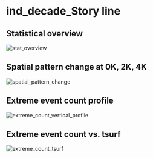 # ind_decade_Story line
## Statistical overview
![stat_overview](plots/story_line/ind_decade_stat_overview.png)
## Spatial pattern change at 0K, 2K, 4K
![spatial_pattern_change](plots/story_line/ind_decade_spatial_pattern_change_500hPa.png)
## Extreme event count profile
![extreme_count_vertical_profile](plots/story_line/ind_decade_extreme_count_vertical_profile.png)
## Extreme event count vs. tsurf
![extreme_count_tsurf](plots/story_line/ind_decade_extreme_count_tsurf_500hPa.png)